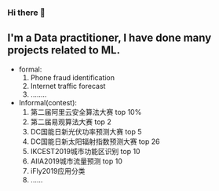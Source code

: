 ### Hi there 👋

I'm a Data practitioner, I have done many projects related to ML.
-
- formal:
    1. Phone fraud identification
    2. Internet traffic forecast
    3. ........
- Informal(contest):
    1. 第二届阿里云安全算法大赛         top 10%
    2. 第二届易观算法大赛               top 2
    3. DC国能日新光伏功率预测大赛        top 5
    4. DC国能日新太阳辐射指数预测大赛     top 26
    5. IKCEST2019城市功能区识别          top 10
    6. AIIA2019城市流量预测              top 10
    7. iFly2019应用分类
    8. ......

<!--
**wang-jinghui/wang-jinghui** is a ✨ _special_ ✨ repository because its `README.md` (this file) appears on your GitHub profile.

Here are some ideas to get you started:

- 🔭 I’m currently working on ...
- 🌱 I’m currently learning ...
- 👯 I’m looking to collaborate on ...
- 🤔 I’m looking for help with ...
- 💬 Ask me about ...
- 📫 How to reach me: ...
- 😄 Pronouns: ...
- ⚡ Fun fact: ...
-->

